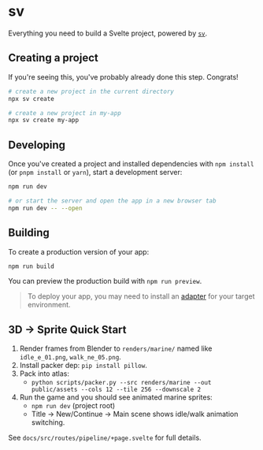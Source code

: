# sv

Everything you need to build a Svelte project, powered by [`sv`](https://github.com/sveltejs/cli).

## Creating a project

If you're seeing this, you've probably already done this step. Congrats!

```sh
# create a new project in the current directory
npx sv create

# create a new project in my-app
npx sv create my-app
```

## Developing

Once you've created a project and installed dependencies with `npm install` (or `pnpm install` or `yarn`), start a development server:

```sh
npm run dev

# or start the server and open the app in a new browser tab
npm run dev -- --open
```

## Building

To create a production version of your app:

```sh
npm run build
```

You can preview the production build with `npm run preview`.

> To deploy your app, you may need to install an [adapter](https://svelte.dev/docs/kit/adapters) for your target environment.

## 3D → Sprite Quick Start

1. Render frames from Blender to `renders/marine/` named like `idle_e_01.png`, `walk_ne_05.png`.
2. Install packer dep: `pip install pillow`.
3. Pack into atlas:
   - `python scripts/packer.py --src renders/marine --out public/assets --cols 12 --tile 256 --downscale 2`
4. Run the game and you should see animated marine sprites:
   - `npm run dev` (project root)
   - Title → New/Continue → Main scene shows idle/walk animation switching.

See `docs/src/routes/pipeline/+page.svelte` for full details.
